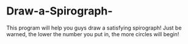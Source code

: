 # Draw-a-Spirograph-
This program will help you guys draw a satisfying spirograph! Just be warned, the lower the number you put in, the more circles will begin!
